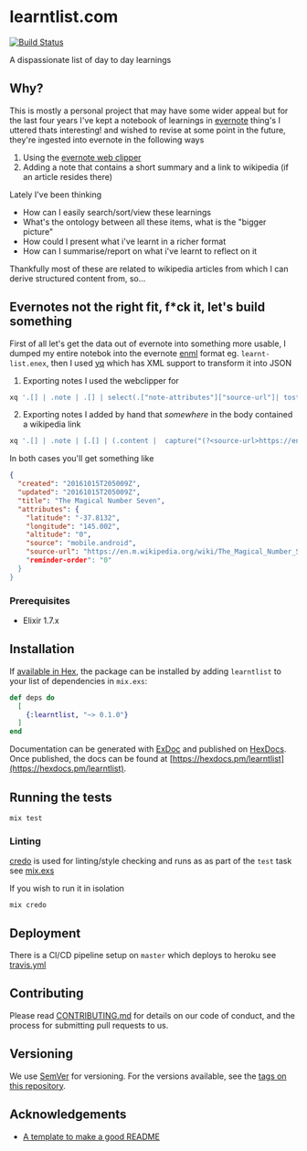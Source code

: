 # learntlist.com

[![Build Status](https://travis-ci.com/yuhonas/learntlist.com.svg?branch=master)](https://travis-ci.com/yuhonas/learntlist.com)

A dispassionate list of day to day learnings

## Why?

This is mostly a personal project that may have some wider appeal but for the last four years
I've kept a notebook of learnings in [evernote](https://evernote.com/features/webclipper) thing's I uttered thats interesting! and wished to revise at some point in the future, they're ingested into evernote in the following ways

1) Using the [evernote web clipper](https://evernote.com/features/webclipper) 
2) Adding a note that contains a short summary and a link to wikipedia (if an article resides there)

Lately I've been thinking

* How can I easily search/sort/view these learnings
* What's the ontology between all these items, what is the "bigger picture" 
* How could I present what i've learnt in a richer format
* How can I summarise/report on what i've learnt to reflect on it

Thankfully most of these are related to wikipedia articles from which I can derive structured content from, so... 

## Evernotes not the right fit, f*ck it, let's build something

First of all let's get the data out of evernote into something more usable, I dumped my entire notebok into the evernote [enml](https://dev.evernote.com/doc/articles/enml.php) format eg. `learnt-list.enex`, then I used [yq](https://github.com/kislyuk/yq) which has XML
support to transform it into JSON

1) Exporting notes I used the webclipper for

```bash
xq '.[] | .note | .[] | select(.["note-attributes"]["source-url"]| tostring | contains("wikipedia")) | { created, updated, title, attributes: .["note-attributes"] }' learnt-list.enex
```

2) Exporting notes I added by hand that _somewhere_ in the body contained a wikipedia link

```bash
xq '.[] | .note | [.[] | (.content |  capture("(?<source-url>https://en.wikipedia.org/wiki/[\\\w%]+)")) as $attributes | { created, updated, title, "attributes": $attributes }]' learnt-list.enex
```

In both cases you'll get something like 

```json
{
  "created": "20161015T205009Z",
  "updated": "20161015T205009Z",
  "title": "The Magical Number Seven",
  "attributes": {
    "latitude": "-37.8132",
    "longitude": "145.002",
    "altitude": "0",
    "source": "mobile.android",
    "source-url": "https://en.m.wikipedia.org/wiki/The_Magical_Number_Seven"",
    "reminder-order": "0"
  }
}
```

### Prerequisites

* Elixir 1.7.x

## Installation

If [available in Hex](https://hex.pm/docs/publish), the package can be installed
by adding `learntlist` to your list of dependencies in `mix.exs`:

```elixir
def deps do
  [
    {:learntlist, "~> 0.1.0"}
  ]
end
```

Documentation can be generated with [ExDoc](https://github.com/elixir-lang/ex_doc)
and published on [HexDocs](https://hexdocs.pm). Once published, the docs can
be found at [https://hexdocs.pm/learntlist](https://hexdocs.pm/learntlist).


## Running the tests

```
mix test
```

### Linting

[credo](https://github.com/rrrene/credo) is used for linting/style checking and runs as as part of the `test` task see [mix.exs](./mix.exs)

If you wish to run it in isolation

```
mix credo
```

## Deployment

There is a CI/CD pipeline setup on `master` which deploys to heroku see [travis.yml](./travis.yml)

## Contributing

Please read [CONTRIBUTING.md](https://gist.github.com/PurpleBooth/b24679402957c63ec426) for details on our code of conduct, and the process for submitting pull requests to us.

## Versioning

We use [SemVer](http://semver.org/) for versioning. For the versions available, see the [tags on this repository](https://github.com/your/project/tags).


## Acknowledgements

* [A template to make a good README](https://gist.github.com/PurpleBooth/109311bb0361f32d87a2)

